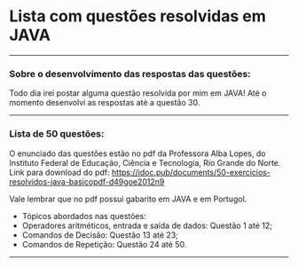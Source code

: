 # Lista com questões resolvidas em JAVA
- - -
### Sobre o desenvolvimento das respostas das questões:
Todo dia irei postar alguma questão resolvida por mim em JAVA!
Até o momento desenvolvi as respostas até a questão 30.

---
### Lista de 50 questões:
O enunciado das questões estão no pdf da Professora Alba Lopes, do Instituto Federal de Educação, Ciência e Tecnologia, Rio Grande do Norte. 
Link para download do pdf: https://idoc.pub/documents/50-exercicios-resolvidos-java-basicopdf-d49goe2012n9

Vale lembrar que no pdf possui gabarito em JAVA e em Portugol.

- Tópicos abordados nas questões: 
- Operadores aritméticos, entrada e saída de dados: Questão 1 até 12;
- Comandos de Decisão: Questão 13 até 23;
- Comandos de Repetição: Questão 24 até 50.
---
